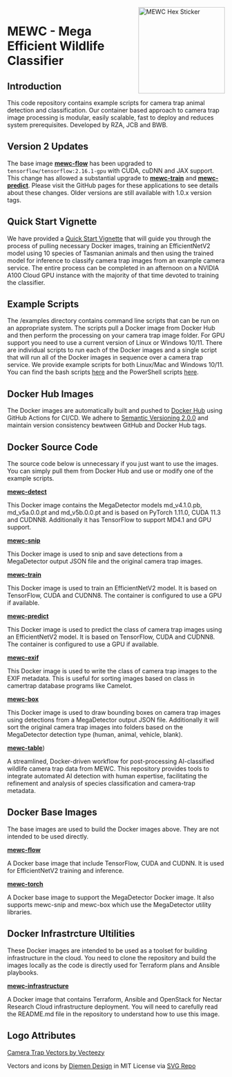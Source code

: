 <img src="mewc_logo_hex.png" alt="MEWC Hex Sticker" width="200" align="right"/>

# MEWC - Mega Efficient Wildlife Classifier

## Introduction
This code repository contains example scripts for camera trap animal detection and classification. Our container based approach to camera trap image processing is modular, easily scalable, fast to deploy and reduces system prerequisites. Developed by RZA, JCB and BWB.

## Version 2 Updates

The base image [**mewc-flow**](https://github.com/zaandahl/mewc-flow) has been upgraded to `tensorflow/tensorflow:2.16.1-gpu` with CUDA, cuDNN and JAX support. This change has allowed a substantial upgrade to [**mewc-train**](https://github.com/zaandahl/mewc-train) and [**mewc-predict**](https://github.com/zaandahl/mewc-predict). Please visit the GitHub pages for these applications to see details about these changes. Older versions are still available with 1.0.x version tags.

## Quick Start Vignette
We have provided a [Quick Start Vignette](./vignette.md) that will guide you through the process of pulling necessary Docker images, training an EfficientNetV2 model using 10 species of Tasmanian animals and then using the trained model for inference to classify camera trap images from an example camera service. The entire process can be completed in an afternoon on a NVIDIA A100 Cloud GPU instance with the majority of that time devoted to training the classifier. 

## Example Scripts
The /examples directory contains command line scripts that can be run on an appropriate system. The scripts pull a Docker image from Docker Hub and then perform the processing on your camera trap image folder. For GPU support you need to use a current version of Linux or Windows 10/11. There are individual scripts to run each of the Docker images and a single script that will run all of the Docker images in sequence over a camera trap service. We provide example scripts for both Linux/Mac and Windows 10/11. You can find the bash scripts [here](./examples/bash/) and the PowerShell scripts [here](./examples/powershell/).

## Docker Hub Images
The Docker images are automatically built and pushed to [Docker Hub](https://hub.docker.com) using GitHub Actions for CI/CD. We adhere to [Semantic Versioning 2.0.0](https://semver.org) and maintain version consistency bewtween GitHub and Docker Hub tags. 

## Docker Source Code
The source code below is unnecessary if you just want to use the images. You can simply pull them from Docker Hub and use or modify one of the example scripts.

[**mewc-detect**](https://github.com/zaandahl/mewc-detect)

This Docker image contains the MegaDetector models md_v4.1.0.pb, md_v5a.0.0.pt and md_v5b.0.0.pt and is based on PyTorch 1.11.0, CUDA 11.3 and CUDNN8. Additionally it has TensorFlow to support MD4.1 and GPU support.

[**mewc-snip**](https://github.com/zaandahl/mewc-snip)

This Docker image is used to snip and save detections from a MegaDetector output JSON file and the original camera trap images.

[**mewc-train**](https://github.com/zaandahl/mewc-train)

This Docker image is used to train an EfficientNetV2 model. It is based on TensorFlow, CUDA and CUDNN8. The container is configured to use a GPU if available. 

[**mewc-predict**](https://github.com/zaandahl/mewc-predict)

This Docker image is used to predict the class of camera trap images using an EfficientNetV2 model. It is based on TensorFlow, CUDA and CUDNN8. The container is configured to use a GPU if available. 

[**mewc-exif**](https://github.com/zaandahl/mewc-exif)

This Docker image is used to write the class of camera trap images to the EXIF metadata. This is useful for sorting images based on class in camertrap database programs like Camelot.

[**mewc-box**](https://github.com/zaandahl/mewc-box)

This Docker image is used to draw bounding boxes on camera trap images using detections from a MegaDetector output JSON file. Additionally it will sort the original camera trap images into folders based on the MegaDetector detection type (human, animal, vehicle, blank). 

[**mewc-table**](https://github.com/BWBrook/mewc-table))

A streamlined, Docker-driven workflow for post-processing AI-classified wildlife camera trap data from MEWC. This repository provides tools to integrate automated AI detection with human expertise, facilitating the refinement and analysis of species classification and camera-trap metadata.

## Docker Base Images
The base images are used to build the Docker images above. They are not intended to be used directly. 

[**mewc-flow**](https://github.com/zaandahl/mewc-flow)

A Docker base image that include TensorFlow, CUDA and CUDNN. It is used for EfficientNetV2 training and inference.

[**mewc-torch**](https://github.com/zaandahl/mewc-torch)

A Docker base image to support the MegaDetector Docker image. It also supports mewc-snip and mewc-box which use the MegaDetector utility libraries. 

## Docker Infrastrcture Ultilities
These Docker images are intended to be used as a toolset for building infrastructure in the cloud. You need to clone the repository and build the images locally as the code is directly used for Terraform plans and Ansible playbooks. 

[**mewc-infrastructure**](https://github.com/zaandahl/mewc-infrastructure)

A Docker image that contains Terraform, Ansible and OpenStack for Nectar Research Cloud infrastructure deployment. You will need to carefully read the README.md file in the repository to understand how to use this image.

## Logo Attributes

<a href="https://www.vecteezy.com/free-vector/camera-trap">Camera Trap Vectors by Vecteezy</a>

Vectors and icons by <a href="https://github.com/DiemenDesign/LibreICONS?ref=svgrepo.com" target="_blank">Diemen Design</a> in MIT License via <a href="https://www.svgrepo.com/" target="_blank">SVG Repo</a>


